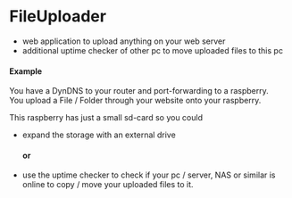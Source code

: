 FileUploader
======

* web application to upload anything on your web server
* additional uptime checker of other pc to move uploaded files to this pc

#### Example

You have a DynDNS to your router and port-forwarding to a raspberry.  
You upload a File / Folder through your website onto your raspberry.  

This raspberry has just a small sd-card so you could  
* expand the storage with an external drive  
    #### or   
* use the uptime checker to check if your pc / server, NAS or similar is online to copy / move your uploaded files to it.
